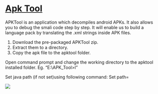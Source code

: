# [Apk Tool](https://ibotpeaches.github.io/Apktool/)

APKTool is an application which decompiles android APKs. It also allows you to debug the
smali code step by step. It will enable us to build a language pack by translating the .xml
strings inside APK files.

1. Download the pre-packaged APKTool zip.
2. Extract them to a directory.
3. Copy the apk file to the apktool folder.

Open command prompt and change the working directory to the apktool installed folder. Eg.
“E:\APK_Tool>l”

Set java path (if not set)using following command: Set path=<PATH TO JAVA>

![](../../img/beginners-guide-for-android-testing/11.jpg)